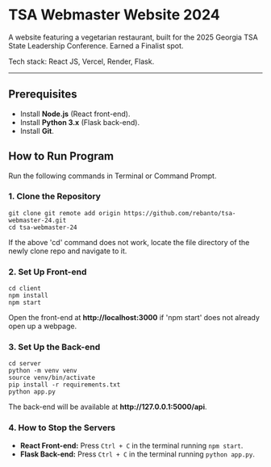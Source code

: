 <h1>TSA Webmaster Website 2024</h1>
A website featuring a vegetarian restaurant, built for the 2025 Georgia TSA State Leadership Conference. Earned a Finalist spot.

Tech stack: React JS, Vercel, Render, Flask.

---
<h2>Prerequisites</h2>
<ul>
    <li>Install <strong>Node.js</strong> (React front-end).</li>
    <li>Install <strong>Python 3.x</strong> (Flask back-end).</li>
    <li>Install <strong>Git</strong>.</li>
</ul>

<h2>How to Run Program</h2>
<p>Run the following commands in Terminal or Command Prompt.</p>
<h3>1. Clone the Repository</h3>
<pre><code>git clone git remote add origin https://github.com/rebanto/tsa-webmaster-24.git
cd tsa-webmaster-24</code></pre>
<p>If the above 'cd' command does not work, locate the file directory of the newly clone repo and navigate to it.</p>

<h3>2. Set Up Front-end</h3>
<pre><code>cd client
npm install
npm start</code></pre>
<p>Open the front-end at <strong>http://localhost:3000</strong> if 'npm start' does not already open up a webpage.</p>

<h3>3. Set Up the Back-end</h3>
<pre><code>cd server
python -m venv venv
source venv/bin/activate
pip install -r requirements.txt
python app.py</code></pre>
<p>The back-end will be available at <strong>http://127.0.0.1:5000/api</strong>.</p>

<h3>4. How to Stop the Servers</h3>
<ul>
    <li><strong>React Front-end:</strong> Press <code>Ctrl + C</code> in the terminal running <code>npm start</code>.</li>
    <li><strong>Flask Back-end:</strong> Press <code>Ctrl + C</code> in the terminal running <code>python app.py</code>.</li>
</ul>
